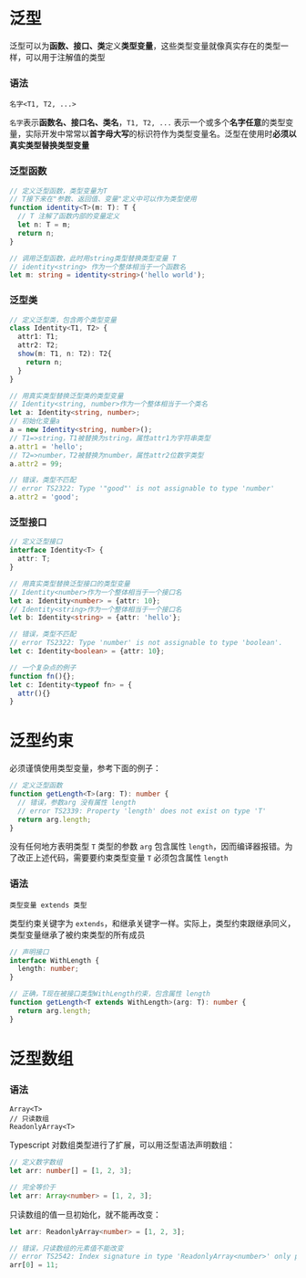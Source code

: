 <h1 id="泛型">泛型</h1>

泛型可以为**函数、接口、类**定义**类型变量**，这些类型变量就像真实存在的类型一样，可以用于注解值的类型

### 语法

```
名字<T1, T2, ...>
```

`名字`表示**函数名、接口名、类名**，`T1, T2, ...` 表示一个或多个**名字任意**的类型变量，实际开发中常常以**首字母大写**的标识符作为类型变量名。泛型在使用时**必须以真实类型替换类型变量**


### 泛型函数

```typescript
// 定义泛型函数，类型变量为T
// T接下来在"参数、返回值、变量"定义中可以作为类型使用
function identity<T>(m: T): T {
  // T 注解了函数内部的变量定义
  let n: T = m;
  return n;
}

// 调用泛型函数，此时用string类型替换类型变量 T
// identity<string> 作为一个整体相当于一个函数名
let m: string = identity<string>('hello world');
```

### 泛型类

```typescript
// 定义泛型类，包含两个类型变量
class Identity<T1, T2> {
  attr1: T1;
  attr2: T2;
  show(m: T1, n: T2): T2{
    return n;
  }
}

// 用真实类型替换泛型类的类型变量
// Identity<string, number>作为一个整体相当于一个类名
let a: Identity<string, number>;
// 初始化变量a
a = new Identity<string, number>();
// T1=>string，T1被替换为string，属性attr1为字符串类型
a.attr1 = 'hello';
// T2=>number，T2被替换为number，属性attr2位数字类型
a.attr2 = 99;

// 错误，类型不匹配
// error TS2322: Type '"good"' is not assignable to type 'number'
a.attr2 = 'good';
```

### 泛型接口
```typescript
// 定义泛型接口
interface Identity<T> {
  attr: T;
}

// 用真实类型替换泛型接口的类型变量
// Identity<number>作为一个整体相当于一个接口名
let a: Identity<number> = {attr: 10};
// Identity<string>作为一个整体相当于一个接口名
let b: Identity<string> = {attr: 'hello'};

// 错误，类型不匹配
// error TS2322: Type 'number' is not assignable to type 'boolean'.
let c: Identity<boolean> = {attr: 10};

// 一个复杂点的例子
function fn(){};
let c: Identity<typeof fn> = {
  attr(){}
}
```


<h1 id="泛型约束">泛型约束</h1>

必须谨慎使用类型变量，参考下面的例子：

```typescript
// 定义泛型函数
function getLength<T>(arg: T): number {
  // 错误，参数arg 没有属性 length
  // error TS2339: Property 'length' does not exist on type 'T'
  return arg.length;
}
```

没有任何地方表明类型 `T` 类型的参数 `arg` 包含属性 `length`，因而编译器报错。为了改正上述代码，需要要约束类型变量 `T` 必须包含属性 `length`

### 语法

```
类型变量 extends 类型
```

类型约束关键字为 `extends`，和继承关键字一样。实际上，类型约束跟继承同义，类型变量继承了被约束类型的所有成员

```typescript
// 声明接口
interface WithLength {
  length: number;
}

// 正确，T现在被接口类型WithLength约束，包含属性 length
function getLength<T extends WithLength>(arg: T): number {
  return arg.length;
}
```


<h1 id="泛型数组">泛型数组</h1>

### 语法

```
Array<T>
// 只读数组
ReadonlyArray<T>
```

Typescript 对数组类型进行了扩展，可以用泛型语法声明数组：

```typescript
// 定义数字数组
let arr: number[] = [1, 2, 3];

// 完全等价于
let arr: Array<number> = [1, 2, 3];
```

只读数组的值一旦初始化，就不能再改变：

```typescript
let arr: ReadonlyArray<number> = [1, 2, 3];

// 错误，只读数组的元素值不能改变
// error TS2542: Index signature in type 'ReadonlyArray<number>' only permits reading
arr[0] = 11;
```






